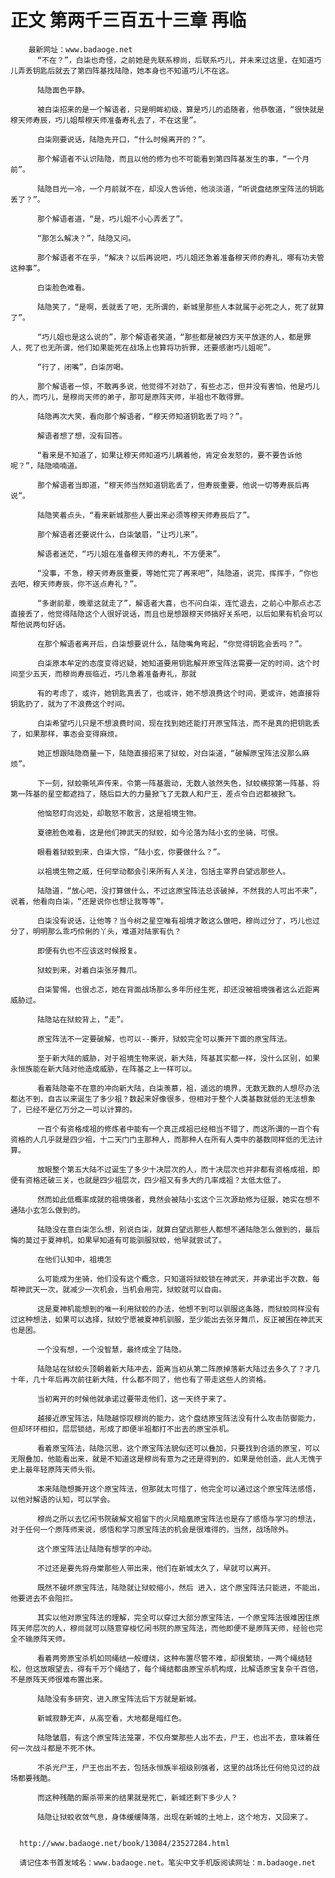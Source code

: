 # 正文 第两千三百五十三章 再临
        最新网址：www.badaoge.net
          “不在？”，白柒也奇怪，之前她是先联系穆尚，后联系巧儿，并未来过这里，在知道巧儿弄丢钥匙后就去了第四阵基找陆隐，她本身也不知道巧儿不在这。
      
          陆隐面色平静。
      
          被白柒招来的是一个解语者，只是明眸初级，算是巧儿的追随者，他恭敬道，“很快就是穆天师寿辰，巧儿姐帮穆天师准备寿礼去了，不在这里”。
      
          白柒刚要说话，陆隐先开口，“什么时候离开的？”。
      
          那个解语者不认识陆隐，而且以他的修为也不可能看到第四阵基发生的事，“一个月前”。
      
          陆隐目光一冷，一个月前就不在，却没人告诉他，他淡淡道，“听说盘结原宝阵法的钥匙丢了？”。
      
          那个解语者道，“是，巧儿姐不小心弄丢了”。
      
          “那怎么解决？”，陆隐又问。
      
          那个解语者不在乎，“解决？以后再说吧，巧儿姐还急着准备穆天师的寿礼，哪有功夫管这种事”。
      
          白柒脸色难看。
      
          陆隐笑了，“是啊，丢就丢了吧，无所谓的，新城里那些人本就属于必死之人，死了就算了”。
      
          “巧儿姐也是这么说的”，那个解语者笑道，“那些都是被四方天平放逐的人，都是罪人，死了也无所谓，他们如果能死在战场上也算将功折罪，还要感谢巧儿姐呢”。
      
          “行了，闭嘴”，白柒厉喝。
      
          那个解语者一惊，不敢再多说，他觉得不对劲了，有些忐忑，但并没有害怕，他是巧儿的人，而巧儿，是穆尚天师的弟子，那可是原阵天师，半祖也不敢得罪。
      
          陆隐再次大笑，看向那个解语者，“穆天师知道钥匙丢了吗？”。
      
          解语者想了想，没有回答。
      
          “看来是不知道了，如果让穆天师知道巧儿瞒着他，肯定会发怒的，要不要告诉他呢？”，陆隐喃喃道。
      
          那个解语者当即道，“穆天师当然知道钥匙丢了，但寿辰重要，他说一切等寿辰后再说”。
      
          陆隐笑着点头，“看来新城那些人要出来必须等穆天师寿辰后了”。
      
          那个解语者还要说什么，白柒皱眉，“让巧儿来”。
      
          解语者迷茫，“巧儿姐在准备穆天师的寿礼，不方便来”。
      
          “没事，不急，穆天师寿辰重要，等她忙完了再来吧”，陆隐道，说完，挥挥手，“你也去吧，穆天师寿辰，你不送点寿礼？”。
      
          “多谢前辈，晚辈这就走了”，解语者大喜，也不问白柒，连忙退去，之前心中那点忐忑直接丢了，他觉得陆隐这个人很好说话，而且也是想跟穆天师搞好关系吧，以后如果有机会可以帮他说两句好话。
      
          在那个解语者离开后，白柒想要说什么，陆隐嘴角弯起，“你觉得钥匙会丢吗？”。
      
          白柒原本牟定的态度变得迟疑，她知道要用钥匙解开原宝阵法需要一定的时间，这个时间至少五天，而穆尚寿辰临近，巧儿急着准备寿礼，那就
      
          有的考虑了，或许，她钥匙真丢了，也或许，她不想浪费这个时间，更或许，她直接将钥匙扔了，就为了不浪费这个时间。
      
          白柒希望巧儿只是不想浪费时间，现在找到她还能打开原宝阵法，而不是真的把钥匙丢了，如果那样，事态会变得麻烦。
      
          她正想跟陆隐商量一下，陆隐直接招来了狱蛟，对白柒道，“破解原宝阵法没那么麻烦”。
      
          下一刻，狱蛟嘶吼声传来，令第一阵基震动，无数人骇然失色，狱蛟横掠第一阵基，将第一阵基的星空都遮挡了，随后巨大的力量掀飞了无数人和尸王，差点令白迟都被掀飞。
      
          他恼怒盯向远处，却敢怒不敢言，这是祖境生物。
      
          夏德脸色难看，这是他们神武天的狱蛟，如今沦落为陆小玄的坐骑，可恨。
      
          眼看着狱蛟到来，白柒大惊，“陆小玄，你要做什么？”。
      
          以祖境生物之威，任何举动都会引来所有人关注，包括主宰界白望远那些人。
      
          陆隐道，“放心吧，没打算做什么，不过这原宝阵法总该破掉，不然我的人可出不来”，说着，他看向白柒，“还是说你也想让我等等”。
      
          白柒没有说话，让他等？当今树之星空唯有祖境才敢这么做吧，穆尚过分了，巧儿也过分了，明明那么乖巧伶俐的丫头，难道对陆家有仇？
      
          即便有仇也不应该这时候报复。
      
          狱蛟到来，对着白柒张牙舞爪。
      
          白柒警惕，也很忐忑，她在背面战场那么多年历经生死，却还没被祖境强者这么近距离威胁过。
      
          陆隐站在狱蛟背上，“走”。
      
          原宝阵法不一定要破解，也可以--撕开，狱蛟完全可以撕开下面的原宝阵法。
      
          至于新大陆的威胁，对于祖境生物来说，新大陆，阵基其实都一样，没什么区别，如果永恒族能在新大陆对他造成威胁，在阵基之上一样可以。
      
          看着陆隐毫不在意的冲向新大陆，白柒羡慕，祖，遥远的境界，无数无数的人想尽办法都达不到，自古以来诞生了多少祖？数起来好像很多，但相对于整个人类基数就低的无法想象了，已经不是亿万分之一可以计算的。
      
          一百个有资格成祖的修炼者中能有一个真正成祖已经相当不错了，而这所谓的一百个有资格的人几乎就是四少祖，十二天门门主那种人，而那种人在所有人类中的基数同样低的无法计算。
      
          放眼整个第五大陆不过诞生了多少十决层次的人，而十决层次也并非都有资格成祖，即便有资格还破三关，也就是四少祖层次，四少祖又有多大的几率成祖？太低太低了。
      
          然而如此低概率成就的祖境强者，竟然会被陆小玄这个三次源劫修为征服，她实在想不通陆小玄怎么做到的。
      
          陆隐没在意白柒怎么想，别说白柒，就算白望远那些人都想不通陆隐怎么做到的，最后悔的莫过于夏神机，如果早知道有可能驯服狱蛟，他早就尝试了。
      
          在他们认知中，祖境怎
      
          么可能成为坐骑，他们没有这个概念，只知道将狱蛟锁在神武天，并承诺出手次数，每帮神武天一次，就减少一次机会，当机会用完，狱蛟就可以自由。
      
          这是夏神机能想到的唯一利用狱蛟的办法，他想不到可以驯服这条路，而狱蛟同样没有过这种想法，如果可以选择，狱蛟宁愿被夏神机驯服，至少能出去张牙舞爪，反正被困在神武天也是困。
      
          一个没有想，一个没智慧，最终成全了陆隐。
      
          陆隐站在狱蛟头顶朝着新大陆冲去，距离当初从第二阵原掉落新大陆过去多久了？才几十年，几十年后再次前往新大陆，什么都不同了，他也有了带走这些人的资格。
      
          当初离开的时候他就承诺过要带走他们，这一天终于来了。
      
          越接近原宝阵法，陆隐越惊叹穆尚的能力，这个盘结原宝阵法没有什么攻击防御能力，但却环环相扣，层层锁结，形成了即便半祖都打不出去的原宝杀机。
      
          看着原宝阵法，陆隐沉思，这个原宝阵法貌似还可以叠加，只要找到合适的原宝，可以无限叠加，他能看出来，就是不知道这是穆尚有意为之还是得到的，如果是他创造，此人无愧于史上最年轻原阵天师头衔。
      
          本来陆隐想撕开这个原宝阵法，但那就太可惜了，他完全可以通过这个原宝阵法感悟，以他对解语的认知，可以学会。
      
          穆尚之所以去忆闲书院破解文祖留下的火凤暗凰原宝阵法也是存了感悟与学习的想法，对于任何一个原阵师来说，感悟和学习原宝阵法的机会是很难得的，当然，战场除外。
      
          这个原宝阵法让陆隐有想学的冲动。
      
          不过还是要先将舟棠那些人带出来，他们在新城太久了，早就可以离开。
      
          既然不破坏原宝阵法，陆隐就让狱蛟缩小，然后 进入，这个原宝阵法只能进，不能出，他要进去不会阻拦。
      
          其实以他对原宝阵法的理解，完全可以穿过大部分原宝阵法，一个原宝阵法很难困住原阵天师层次的人，穆尚就可以随意穿梭忆闲书院的原宝阵法，而他即便不是原阵天师，经验也完全不输原阵天师。
      
          看着两旁原宝杀机如同绳结一般缠绕，这种布置尽管不难，却很繁琐，一两个绳结轻松，但这放眼望去，得有千万个绳结了，每个绳结都由原宝杀机构成，比解语原宝复杂千百倍，不是原阵天师很难布置出来。
      
          陆隐没有多研究，进入原宝阵法后下方就是新城。
      
          新城寂静无声，从高空看，大地都是暗红色。
      
          陆隐皱眉，有这个原宝阵法笼罩，不仅舟棠那些人出不去，尸王，也出不去，意味着任何一次战斗都是不死不休。
      
          不杀光尸王，尸王也出不去，包括永恒族半祖级别强者，这里的战场比任何他见过的战场都要残酷。
      
          而这种残酷的厮杀带来的结果就是死亡，新城还剩下多少人？
      
          陆隐让狱蛟收敛气息，身体缓缓降落，出现在新城的土地上，这个地方，又回来了。
      
      
      http://www.badaoge.net/book/13084/23527284.html
      
      请记住本书首发域名：www.badaoge.net。笔尖中文手机版阅读网址：m.badaoge.net